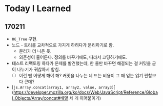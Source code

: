# Today I Learned

## 170211
* `06_Tree` 구현.
* 노드 - 트리를 교차적으로 가지게 하려다가 분리하기로 함.
  - 분리가 더 나은 듯.
  - 의존성이 줄어든다. 정의를 바꾸기에도, 따라서 코딩하기에도.
* 테스트 리팩토링 하다가 문제를 발견했는데, 한 줄만 바꾸면 해결되는 걸 커밋을 굳이 나누기가 귀찮아서 합침.
  - [ ] 이런 땐 어떻게 해야 해? 커밋을 나누는 데 드는 비용이 그 때 얻는 읽기 편함보다 큰데?
* [`js.Array.concat(array1, array2, value, array3)`](https://developer.mozilla.org/ko/docs/Web/JavaScript/Reference/Global_Objects/Array/concat#배열 세 개 이어붙이기)